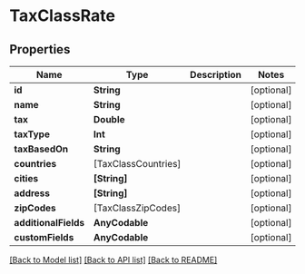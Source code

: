 # TaxClassRate

## Properties
Name | Type | Description | Notes
------------ | ------------- | ------------- | -------------
**id** | **String** |  | [optional] 
**name** | **String** |  | [optional] 
**tax** | **Double** |  | [optional] 
**taxType** | **Int** |  | [optional] 
**taxBasedOn** | **String** |  | [optional] 
**countries** | [TaxClassCountries] |  | [optional] 
**cities** | **[String]** |  | [optional] 
**address** | **[String]** |  | [optional] 
**zipCodes** | [TaxClassZipCodes] |  | [optional] 
**additionalFields** | **AnyCodable** |  | [optional] 
**customFields** | **AnyCodable** |  | [optional] 

[[Back to Model list]](../README.md#documentation-for-models) [[Back to API list]](../README.md#documentation-for-api-endpoints) [[Back to README]](../README.md)


